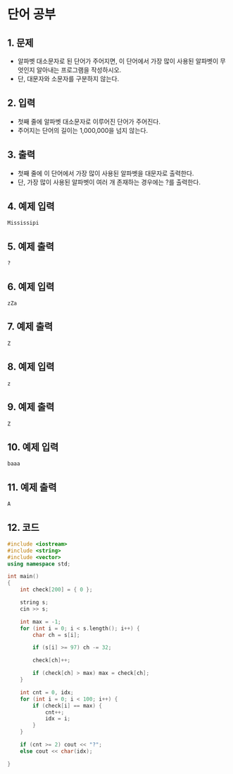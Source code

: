 # 단어 공부

## 1. 문제

- 알파벳 대소문자로 된 단어가 주어지면, 이 단어에서 가장 많이 사용된 알파벳이 무엇인지 알아내는 프로그램을 작성하시오.
- 단, 대문자와 소문자를 구분하지 않는다.

## 2. 입력
- 첫째 줄에 알파벳 대소문자로 이루어진 단어가 주어진다.
- 주어지는 단어의 길이는 1,000,000을 넘지 않는다.

## 3. 출력

- 첫째 줄에 이 단어에서 가장 많이 사용된 알파벳을 대문자로 출력한다.
- 단, 가장 많이 사용된 알파벳이 여러 개 존재하는 경우에는 ?를 출력한다.


## 4. 예제 입력
```
Mississipi
```

## 5. 예제 출력
```
?
```

## 6. 예제 입력

```
zZa
```

## 7. 예제 출력

```
Z
```

## 8. 예제 입력

```
z
```

## 9. 예제 출력

```
Z
```

## 10. 예제 입력

```
baaa
```

## 11. 예제 출력

```
A
```

## 12. 코드

```c++
#include <iostream>
#include <string>
#include <vector>
using namespace std;

int main()
{
	int check[200] = { 0 };

	string s;
	cin >> s;

	int max = -1;
	for (int i = 0; i < s.length(); i++) {
		char ch = s[i];

		if (s[i] >= 97) ch -= 32;

		check[ch]++;

		if (check[ch] > max) max = check[ch];
	}

	int cnt = 0, idx;
	for (int i = 0; i < 100; i++) {
		if (check[i] == max) {
			cnt++;
			idx = i;
		}
	}

	if (cnt >= 2) cout << "?";
	else cout << char(idx);

}
```
